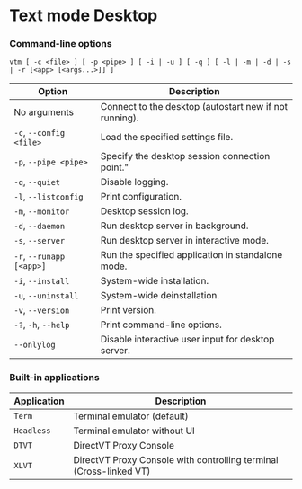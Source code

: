 # Text mode Desktop

### Command-line options

 `vtm [ -c <file> ] [ -p <pipe> ] [ -i | -u ] [ -q ] [ -l | -m | -d | -s | -r [<app> [<args...>]] ]`

Option                       | Description
-----------------------------|-------------------------------------------------------
No arguments                 | Connect to the desktop (autostart new if not running).
` -c `, ` --config <file> `  | Load the specified settings file.
` -p `, ` --pipe <pipe> `    | Specify the desktop session connection point."
` -q `, ` --quiet `          | Disable logging.
` -l `, ` --listconfig `     | Print configuration.
` -m `, ` --monitor `        | Desktop session log.
` -d `, ` --daemon `         | Run desktop server in background.
` -s `, ` --server `         | Run desktop server in interactive mode.
` -r `, ` --runapp [<app>] ` | Run the specified application in standalone mode.
` -i `, ` --install `        | System-wide installation.
` -u `, ` --uninstall `      | System-wide deinstallation.
` -v `, ` --version `        | Print version.
` -? `, ` -h `, ` --help `   | Print command-line options.
` --onlylog  `               | Disable interactive user input for desktop server.

### Built-in applications

Application | Description
------------|------------------------------------------
`Term`      | Terminal emulator (default)
`Headless`  | Terminal emulator without UI
`DTVT`      | DirectVT Proxy Console
`XLVT`      | DirectVT Proxy Console with controlling terminal (Cross-linked VT)